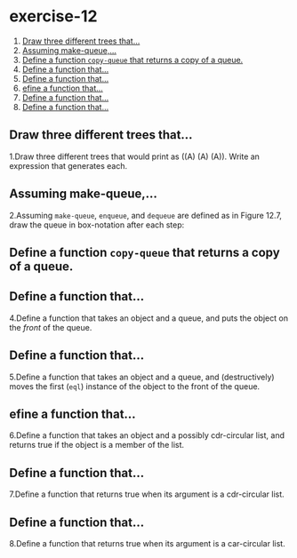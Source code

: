 

# exercise-12

1.  [Draw three different trees that&#x2026;](#org8398cea)
2.  [Assuming make-queue,&#x2026;](#org176cd30)
3.  [Define a function `copy-queue` that returns a copy of a queue.](#org9436c68)
4.  [Define a function that&#x2026;](#org74412c6)
5.  [Define a function that&#x2026;](#org1dd484f)
6.  [efine a function that&#x2026;](#org0a51c38)
7.  [Define a function that&#x2026;](#org8f03268)
8.  [Define a function that&#x2026;](#orga62c54b)


<a id="org8398cea"></a>

## Draw three different trees that&#x2026;

1.Draw three different trees that would print as ((A) (A) (A)). Write an expression that generates each.


<a id="org176cd30"></a>

## Assuming make-queue,&#x2026;

2.Assuming `make-queue`, `enqueue`, and `dequeue` are defined as in Figure 12.7, draw the queue in box-notation after each step:


<a id="org9436c68"></a>

## Define a function `copy-queue` that returns a copy of a queue.


<a id="org74412c6"></a>

## Define a function that&#x2026;

4.Define a function that takes an object and a queue, and puts the object on the *front* of the queue.


<a id="org1dd484f"></a>

## Define a function that&#x2026;

5.Define a function that takes an object and a queue, and (destructively) moves the first (`eql`) instance of the object to the front of the queue.


<a id="org0a51c38"></a>

## efine a function that&#x2026;

6.Define a function that takes an object and a possibly cdr-circular list, and returns true if the object is a member of the list.


<a id="org8f03268"></a>

## Define a function that&#x2026;

7.Define a function that returns true when its argument is a cdr-circular list.


<a id="orga62c54b"></a>

## Define a function that&#x2026;

8.Define a function that returns true when its argument is a car-circular list.

